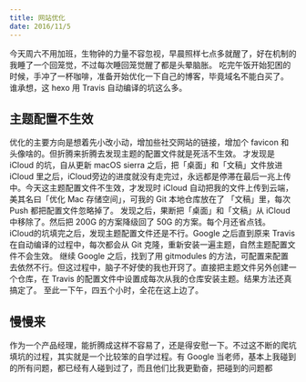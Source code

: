 ```yaml
---
title: 网站优化
date: 2016/11/5
---
```


今天周六不用加班，生物钟的力量不容忽视，早晨照样七点多就醒了，好在机制的我睡了一个回笼觉，不过每次睡回笼觉醒了都是头晕脑胀。
吃完午饭开始犯困的时候，手冲了一杯咖啡，准备开始优化一下自己的博客，毕竟域名不能白买了。
谁承想，这 hexo 用 Travis 自动编译的坑这么多。  

## 主题配置不生效
优化的主要方向是想着先小改小动，增加些社交网站的链接，增加个 favicon 和头像啥的。但折腾来折腾去发现主题的配置文件就是死活不生效。
才发现是 iCloud 的坑，自从更新 macOS sierra 之后，把「桌面」和「文稿」文件放进 iCloud 里之后，iCloud旁边的进度就没有走完过，永远都是停滞在最后一兆上传中。今天这主题配置文件不生效，才发现时 iCloud 自动把我的文件上传到云端，美其名曰「优化 Mac 存储空间」，可我的 Git 本地仓库放在了 「文稿」里，每次 Push 都把配置文件忽略掉了。
发现之后，果断把「桌面」和「文稿」从 iCloud 中移除了。然后把 200G 的方案降级回了 50G 的方案。每个月还省点钱。
iCloud的坑填完之后，发现主题配置文件还是不行。Google 之后直到原来 Travis 在自动编译的过程中，每次都会从 Git 克隆，重新安装一遍主题，自然主题配置文件不会生效。
继续 Google 之后，找到了用 gitmodules 的方法，可配置来配置去依然不行。但这过程中，脑子不好使的我也开窍了。直接把主题文件另外创建一个仓库，在 Travis 的配置文件中设置成每次从我的仓库安装主题。结果方法还真搞定了。
至此一下午，四五个小时，全花在这上边了。
## 慢慢来
作为一个产品经理，能折腾成这样不容易了，还是得安慰一下。不过这不断的爬坑填坑的过程，其实就是一个比较笨的自学过程。有 Google 当老师，基本上我碰到的所有问题，都已经有人碰到过了，而且他们比我更勤奋，把碰到的问题都
